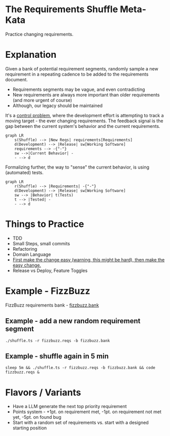 # The Requirements Shuffle Meta-Kata

Practice changing requirements.

# Explanation

Given a bank of potential requirement segments, randomly sample a new requirement in a repeating cadence to be added to the requirements document.

-   Requirements segments may be vague, and even contradicting
-   New requirements are always more important than older requirements (and more urgent of course)
-   Although, our legacy should be maintained

It's a [control problem](https://commons.wikimedia.org/wiki/File:Feedback_loop_with_descriptions.svg#/media/File:Feedback_loop_with_descriptions.svg), where the development effort is attempting to track a moving target - the ever changing requirements. The feedback signal is the gap between the current system's behavior and the current requirements.

```mermaid
graph LR
    s(Shuffle) --> |New Reqs| requirements[Requirements]
    d(Development) --> |Release| sw[Working Software]
    requirements --> -{"-"}
    sw -->|Current Behavior| -
    - --> d
```

Formalizing further, the way to "sense" the current behavior, is using (automated) tests.

```mermaid
graph LR
    r(Shuffle) --> |Requirements| -{"-"}
    d(Development) --> |Release| sw[Working Software]
    sw --> |Behavior| t(Tests)
    t --> |Tested| -
    - --> d
```

# Things to Practice

-   TDD
-   Small Steps, small commits
-   Refactoring
-   Domain Language
-   [First make the change easy (warning, this might be hard), then make the easy change.](https://twitter.com/KentBeck/status/250733358307500032?s=20)
-   Release vs Deploy, Feature Toggles

# Example - FizzBuzz

FizzBuzz requirements bank - [fizzbuzz.bank](./fizzbuzz.bank)

## Example - add a new random requirement segment

```shell
./shuffle.ts -r fizzbuzz.reqs -b fizzbuzz.bank
```

## Example - shuffle again in 5 min

```shell
sleep 5m && ./shuffle.ts -r fizzbuzz.reqs -b fizzbuzz.bank && code fizzbuzz.reqs &
```

# Flavors / Variants

-   Have a LLM generate the next top priority requirement
-   Points system - +1pt. on requirement met, -1pt. on requirement not met yet, -5pt. on found bug
-   Start with a random set of requirements vs. start with a designed starting position
